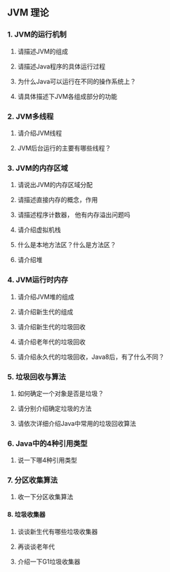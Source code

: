 ## JVM 理论

### 1. JVM的运行机制

1. 请描述JVM的组成

2. 请描述Java程序的具体运行过程

3. 为什么Java可以运行在不同的操作系统上？

4. 请具体描述下JVM各组成部分的功能

### 2. JVM多线程

1. 请介绍JVM线程

2. JVM后台运行的主要有哪些线程？

### 3. JVM的内存区域

1. 请说出JVM的内存区域分配

2. 请描述直接内存的概念，作用

3. 请描述程序计数器， 他有内存溢出问题吗

4. 请介绍虚拟机栈

5. 什么是本地方法区？什么是方法区？

6. 请介绍堆

### 4. JVM运行时内存

1. 请介绍JVM堆的组成

2. 请介绍新生代的组成

3. 请介绍新生代的垃圾回收

4. 请介绍老年代的垃圾回收

5. 请介绍永久代的垃圾回收，Java8后，有了什么不同？

### 5. 垃圾回收与算法

1. 如何确定一个对象是否是垃圾？

2. 请分别介绍确定垃圾的方法

3. 请依次详细介绍Java中常用的垃圾回收算法

### 6. Java中的4种引用类型

1. 说一下哪4种引用类型

### 7. 分区收集算法

1. 收一下分区收集算法

#### 8. 垃圾收集器

1. 谈谈新生代有哪些垃圾收集器

2. 再谈谈老年代

3. 介绍一下G1垃圾收集器